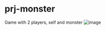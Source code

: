 # prj-monster
Game with 2 players, self and monster
![image](https://github.com/abhedindulkar/monster-game-vue.js/assets/43247545/9e3a6400-a6e2-493f-8a06-5ac9e3cac5c1)
